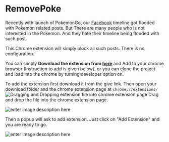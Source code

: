 RemovePoke
==============================
Recently with launch of PokemonGo, our [Facebook](https://www.facebook.com/) timeline got flooded with Pokemon related posts. But There are many people who is not interested in the Pokemon. And they hate their timeline being flooded with such post.

This Chrome extension will simply block all such posts. There is no configuration. 

You can simply **Download the extension from [here](https://github.com/vikas-0/RemovePoke/raw/master/bin/RemovePoke.crx)** and Add to your chrome browser (Instruction to add is given below), or you can clone the project and load into the chrome by turning developer option on.   

To add the extension first download it from the give link. Then open your download folder and the chrome extension page at `chrome://extensions/` 
![Dragging and Dropping extension file into chrome extension page](https://github.com/vikas-0/RemovePoke/raw/master/Screenshot%20from%202016-07-16%2015-48-46.png)
Drag and drop the file into the chrome extension page.

 ![enter image description here](https://github.com/vikas-0/RemovePoke/raw/master/Screenshot%20from%202016-07-16%2015-48-51.png)

Then a popup will ask to add extension. Just click on "Add Extension" and you are ready to go.

![enter image description here](https://github.com/vikas-0/RemovePoke/raw/master/Screenshot%20from%202016-07-16%2015-48-55.png)